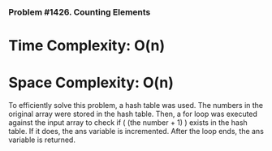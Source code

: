 ### Problem #1426. Counting Elements

# Time Complexity: O(n)

# Space Complexity: O(n)

To efficiently solve this problem, a hash table was used. The numbers in the original array were stored in the hash table. Then, a for loop was executed against the input array to check if ( (the number + 1) ) exists in the hash table. If it does, the ans variable is incremented. After the loop ends, the ans variable is returned.
